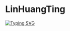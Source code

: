 # LinHuangTing

[![Typing SVG](https://readme-typing-svg.demolab.com?font=Fira+Code&pause=1000&width=435&lines=Hi+!+I+am+Lin+Huang+Ting;a+master+student+%40+NYCU;in+Electrical+Control+Engineering+)](https://git.io/typing-svg)
